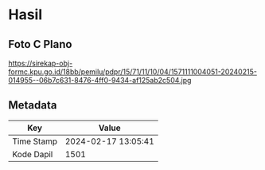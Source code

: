 # Hasil

## Foto C Plano

https://sirekap-obj-formc.kpu.go.id/18bb/pemilu/pdpr/15/71/11/10/04/1571111004051-20240215-014955--06b7c631-8476-4ff0-9434-af125ab2c504.jpg


## Metadata

| Key        | Value               |
| ---------- | ------------------- |
| Time Stamp | 2024-02-17 13:05:41 |
| Kode Dapil | 1501                |



